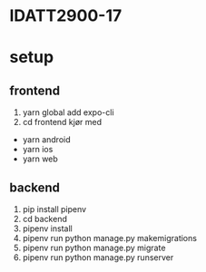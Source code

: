 # IDATT2900-17

# setup
## frontend
1. yarn global add expo-cli
2. cd frontend
kjør med
- yarn android
- yarn ios
- yarn web


## backend
1. pip install pipenv
2. cd backend
3. pipenv install 
4. pipenv run python manage.py makemigrations
5. pipenv run python manage.py migrate
6. pipenv run python manage.py runserver